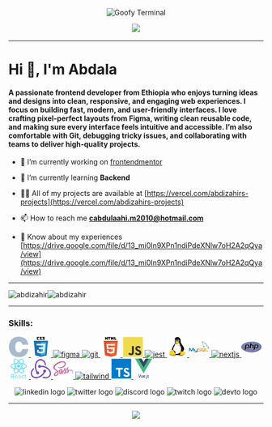 <!-- 💥 FUNKY ANIMATED HEADING -->
<p align="center">
  <img src="https://readme-typing-svg.herokuapp.com?font=Comic+Sans+MS&size=30&duration=4000&pause=1000&color=00FFAA&background=121212&width=800&lines=Warning%3A+Professional+Goofball+Detected+%F0%9F%A4%A8;console.log(%22Hello+World%22)+%2F%2F+Pls+work;if(amnaCoding)+%7B+pizzaRequired+%3D+true+%7D;404%3A+Seriousness+Not+Found+%F0%9F%98%88" alt="Goofy Terminal">
</p>

<p align="center">
  <img src="https://media3.giphy.com/media/v1.Y2lkPTc5MGI3NjExcnVna24zMnZ3eTk3cXh2ajA2NGNiNHNmNWNxcWRzb2wwd2IxYnd2bSZlcD12MV9pbnRlcm5hbF9naWZfYnlfaWQmY3Q9Zw/EZr27ZbJwmjE9PGyLN/giphy.gif" width="200">
</p>

---

<h1>Hi 👋, I'm Abdala</h1>
<h4>A passionate frontend developer from Ethiopia who enjoys turning ideas and designs into clean, responsive, and engaging web experiences.  
I focus on building fast, modern, and user-friendly interfaces.  
I love crafting pixel-perfect layouts from Figma, writing clean reusable code, and making sure every interface feels intuitive and accessible. I’m also comfortable with Git, debugging tricky issues, and collaborating with teams to deliver high-quality projects.</h4>

- 🔭 I’m currently working on [frontendmentor](https://www.frontendmentor.io/profile/abdizahir)

- 🌱 I’m currently learning **Backend**

- 👨‍💻 All of my projects are available at [https://vercel.com/abdizahirs-projects](https://vercel.com/abdizahirs-projects)

- 📫 How to reach me **cabdulaahi.m2010@hotmail.com**

- 📄 Know about my experiences [https://drive.google.com/file/d/13_mi0In9XPn1ndiPdeXNlw7oH2A2qQya/view](https://drive.google.com/file/d/13_mi0In9XPn1ndiPdeXNlw7oH2A2qQya/view)

---

<!-- GitHub Stats -->
<div>
  <img align="left" src="https://github-readme-stats.vercel.app/api/top-langs?username=abdizahir&show_icons=true&locale=en&layout=compact&theme=dark" alt="abdizahir" />
  <img align="left" src="https://github-readme-stats.vercel.app/api?username=abdizahir&show_icons=true&locale=en&theme=dark" alt="abdizahir" />
</div>

<br clear="both" />
<hr />


<h3 align="left">Skills:</h3>
<p align="left"> <a href="https://www.cprogramming.com/" target="_blank" rel="noreferrer"> <img src="https://raw.githubusercontent.com/devicons/devicon/master/icons/c/c-original.svg" alt="c" width="40" height="40"/> </a> <a href="https://www.w3schools.com/css/" target="_blank" rel="noreferrer"> <img src="https://raw.githubusercontent.com/devicons/devicon/master/icons/css3/css3-original-wordmark.svg" alt="css3" width="40" height="40"/> </a> <a href="https://www.figma.com/" target="_blank" rel="noreferrer"> <img src="https://www.vectorlogo.zone/logos/figma/figma-icon.svg" alt="figma" width="40" height="40"/> </a> <a href="https://git-scm.com/" target="_blank" rel="noreferrer"> <img src="https://www.vectorlogo.zone/logos/git-scm/git-scm-icon.svg" alt="git" width="40" height="40"/> </a> <a href="https://www.w3.org/html/" target="_blank" rel="noreferrer"> <img src="https://raw.githubusercontent.com/devicons/devicon/master/icons/html5/html5-original-wordmark.svg" alt="html5" width="40" height="40"/> </a> <a href="https://developer.mozilla.org/en-US/docs/Web/JavaScript" target="_blank" rel="noreferrer"> <img src="https://raw.githubusercontent.com/devicons/devicon/master/icons/javascript/javascript-original.svg" alt="javascript" width="40" height="40"/> </a> <a href="https://jestjs.io" target="_blank" rel="noreferrer"> <img src="https://www.vectorlogo.zone/logos/jestjsio/jestjsio-icon.svg" alt="jest" width="40" height="40"/> </a> <a href="https://www.linux.org/" target="_blank" rel="noreferrer"> <img src="https://raw.githubusercontent.com/devicons/devicon/master/icons/linux/linux-original.svg" alt="linux" width="40" height="40"/> </a> <a href="https://www.mysql.com/" target="_blank" rel="noreferrer"> <img src="https://raw.githubusercontent.com/devicons/devicon/master/icons/mysql/mysql-original-wordmark.svg" alt="mysql" width="40" height="40"/> </a> <a href="https://nextjs.org/" target="_blank" rel="noreferrer"> <img src="https://cdn.worldvectorlogo.com/logos/nextjs-2.svg" alt="nextjs" width="40" height="40"/> </a> <a href="https://www.php.net" target="_blank" rel="noreferrer"> <img src="https://raw.githubusercontent.com/devicons/devicon/master/icons/php/php-original.svg" alt="php" width="40" height="40"/> </a> <a href="https://reactjs.org/" target="_blank" rel="noreferrer"> <img src="https://raw.githubusercontent.com/devicons/devicon/master/icons/react/react-original-wordmark.svg" alt="react" width="40" height="40"/> </a> <a href="https://redux.js.org" target="_blank" rel="noreferrer"> <img src="https://raw.githubusercontent.com/devicons/devicon/master/icons/redux/redux-original.svg" alt="redux" width="40" height="40"/> </a> <a href="https://sass-lang.com" target="_blank" rel="noreferrer"> <img src="https://raw.githubusercontent.com/devicons/devicon/master/icons/sass/sass-original.svg" alt="sass" width="40" height="40"/> </a> <a href="https://tailwindcss.com/" target="_blank" rel="noreferrer"> <img src="https://www.vectorlogo.zone/logos/tailwindcss/tailwindcss-icon.svg" alt="tailwind" width="40" height="40"/> </a> <a href="https://www.typescriptlang.org/" target="_blank" rel="noreferrer"> <img src="https://raw.githubusercontent.com/devicons/devicon/master/icons/typescript/typescript-original.svg" alt="typescript" width="40" height="40"/> </a> <a href="https://vuejs.org/" target="_blank" rel="noreferrer"> <img src="https://raw.githubusercontent.com/devicons/devicon/master/icons/vuejs/vuejs-original-wordmark.svg" alt="vuejs" width="40" height="40"/> </a> </p>


<div align="center">
  <img src="https://img.shields.io/static/v1?message=LinkedIn&logo=linkedin&label=&color=0077B5&logoColor=white&labelColor=&style=for-the-badge" height="25" alt="linkedin logo"  />
  <img src="https://img.shields.io/static/v1?message=Twitter&logo=twitter&label=&color=1DA1F2&logoColor=white&labelColor=&style=for-the-badge" height="25" alt="twitter logo"  />
  <img src="https://img.shields.io/static/v1?message=Discord&logo=discord&label=&color=7289DA&logoColor=white&labelColor=&style=for-the-badge" height="25" alt="discord logo"  />
  <img src="https://img.shields.io/static/v1?message=Twitch&logo=twitch&label=&color=9146FF&logoColor=white&labelColor=&style=for-the-badge" height="25" alt="twitch logo"  />
  <img src="https://img.shields.io/static/v1?message=dev.to&logo=dev.to&label=&color=0A0A0A&logoColor=white&labelColor=&style=for-the-badge" height="25" alt="devto logo"  />
</div>


---

<p align="center">
  <img src="https://media0.giphy.com/media/v1.Y2lkPTc5MGI3NjExd2szNHFtejR2NnZ6Z25tdTFydmVndHQ5ZzJ0bnowbWs3MDluZjIzdSZlcD12MV9pbnRlcm5hbF9naWZfYnlfaWQmY3Q9Zw/n1dFDLwXu4Qkwy7OJ0/giphy.gif" width="400">
</p>

